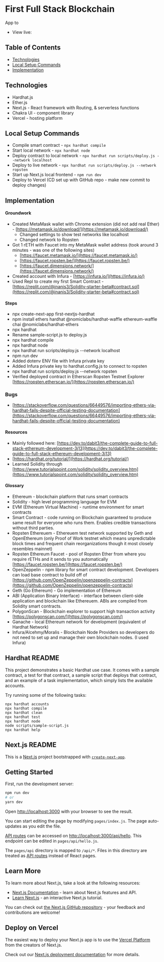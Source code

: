 # First Full Stack Blockchain
App to 
- View live: []()

## Table of Contents
- [Technologies](#technologies)
- [Local Setup Commands](#local-setup-commands)
- [Implementation](#implementation)

## Technologies
- Hardhat.js
- Ether.js
- Next.js - React framework with Routing, & serverless functions
- Chakra UI - component library
- Vercel - hosting platform

## Local Setup Commands
- Compile smart contract - ```npx hardhat compile```
- Start local network - ```npx hardhat node```
- Deploy contract to local network - ```npx hardhat run scripts/deploy.js --network localhost```
- Deploy to live network - ```npx hardhat run scripts/deploy.js --network ropsten```
- Start up Next.js local frontend - ```npm run dev```
- Deploy to Vercel (CD set up with GitHub repo - make new commit to deploy changes)

## Implementation

#### Groundwork
- Created MetaMask wallet with Chrome extension (did not add real Ether) - [https://metamask.io/download/](https://metamask.io/download/)
  - Changed settings to show test networks like localhost
  - Changed network to Ropsten
- Got 1 rETH with Faucet into my MetaMask wallet address (took around 3 minutes - was one of the following sites)
  - [https://faucet.metamask.io/](https://faucet.metamask.io/)
  - [https://faucet.ropsten.be/](https://faucet.ropsten.be/)
  - [https://faucet.dimensions.network/](https://faucet.dimensions.network/)
- Created account with Infura - [https://infura.io/](https://infura.io/)
- Used Repl to create my first Smart Contract - [https://replit.com/@inanis3/Solidity-starter-beta#contract.sol](https://replit.com/@inanis3/Solidity-starter-beta#contract.sol)

#### Steps
- npx create-next-app first-nextjs-hardhat
- npm install ethers hardhat @nomiclabs/hardhat-waffle ethereum-waffle chai @nomiclabs/hardhat-ethers
- npx hardhat
- Rename sample-script.js to deploy.js
- npx hardhat compile
- npx hardhat node
- npx hardhat run scripts/deploy.js --network localhost
- npm run dev
- Added dotenv ENV file with Infura private key
- Added Infura private key to hardhat.config.js to connect to ropsten
- npx hardhat run scripts/deploy.js --network ropsten
- Verified deployed contract in Etherscan Ropsten Testnet Explorer [https://ropsten.etherscan.io/](https://ropsten.etherscan.io/)

### Bugs
- [https://stackoverflow.com/questions/66449576/importing-ethers-via-hardhat-fails-despite-official-testing-documentation](https://stackoverflow.com/questions/66449576/importing-ethers-via-hardhat-fails-despite-official-testing-documentation)

#### Resources
- Mainly followed here: [https://dev.to/dabit3/the-complete-guide-to-full-stack-ethereum-development-3j13](https://dev.to/dabit3/the-complete-guide-to-full-stack-ethereum-development-3j13)
- [https://hardhat.org/tutorial/](https://hardhat.org/tutorial/)
- Learned Solidity through [https://www.tutorialspoint.com/solidity/solidity_overview.htm](https://www.tutorialspoint.com/solidity/solidity_overview.htm)

#### Glossary
- Ethereum - blockchain platform that runs smart contracts
- Solidity - high level programming language for EVM
- EVM (Ethereum Virtual Machine) - runtime environment for smart contracts
- Smart Contract - code running on Blockchain guaranteed to produce same result for everyone who runs them. Enables credible transactions without third parties.
- Ropsten Ethereuem - Ethereuem test network supported by Geth and OpenEthereum (only Proof of Work testnet which means unpredictable block times and frequent chain reorganizations though it most closely resembles mainnet)
- Ropsten Ethereum Faucet - pool of Ropsten Ether from where you require rETHs and it sends to you automatically [https://faucet.ropsten.be/](https://faucet.ropsten.be/)
- OpenZeppelin - npm library for smart contract development. Developers can load base contract to build off of [https://github.com/OpenZeppelin/openzeppelin-contracts](https://github.com/OpenZeppelin/openzeppelin-contracts)
- Geth (Go Ethereum) - Go implementation of Ethereum
- ABI (Application Binary Interface) - interface between client-side application and blockchain like Ethereuem. ABIs are compiled from Solidity smart contracts.
- PolygonScan - Blockchain explorer to support high transaction activity [https://polygonscan.com/](https://polygonscan.com/)
- Ganache - local Ethereum network for development (equivalent of Hardhat Network)
- Infura/Alcehmy/Moralis - Blockchain Node Providers so developers do not need to set up and manage their own blockchain nodes. (I used Infura)

## Hardhat README
This project demonstrates a basic Hardhat use case. It comes with a sample contract, a test for that contract, a sample script that deploys that contract, and an example of a task implementation, which simply lists the available accounts.

Try running some of the following tasks:

```shell
npx hardhat accounts
npx hardhat compile
npx hardhat clean
npx hardhat test
npx hardhat node
node scripts/sample-script.js
npx hardhat help
```

## Next.js README
This is a [Next.js](https://nextjs.org/) project bootstrapped with [`create-next-app`](https://github.com/vercel/next.js/tree/canary/packages/create-next-app).

## Getting Started

First, run the development server:

```bash
npm run dev
# or
yarn dev
```

Open [http://localhost:3000](http://localhost:3000) with your browser to see the result.

You can start editing the page by modifying `pages/index.js`. The page auto-updates as you edit the file.

[API routes](https://nextjs.org/docs/api-routes/introduction) can be accessed on [http://localhost:3000/api/hello](http://localhost:3000/api/hello). This endpoint can be edited in `pages/api/hello.js`.

The `pages/api` directory is mapped to `/api/*`. Files in this directory are treated as [API routes](https://nextjs.org/docs/api-routes/introduction) instead of React pages.

## Learn More

To learn more about Next.js, take a look at the following resources:

- [Next.js Documentation](https://nextjs.org/docs) - learn about Next.js features and API.
- [Learn Next.js](https://nextjs.org/learn) - an interactive Next.js tutorial.

You can check out [the Next.js GitHub repository](https://github.com/vercel/next.js/) - your feedback and contributions are welcome!

## Deploy on Vercel

The easiest way to deploy your Next.js app is to use the [Vercel Platform](https://vercel.com/new?utm_medium=default-template&filter=next.js&utm_source=create-next-app&utm_campaign=create-next-app-readme) from the creators of Next.js.

Check out our [Next.js deployment documentation](https://nextjs.org/docs/deployment) for more details.
